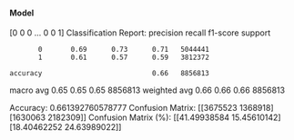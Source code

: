 #### Model
[0 0 0 ... 0 0 1]
Classification Report:
              precision    recall  f1-score   support

           0       0.69      0.73      0.71   5044441
           1       0.61      0.57      0.59   3812372

    accuracy                           0.66   8856813
   macro avg       0.65      0.65      0.65   8856813
weighted avg       0.66      0.66      0.66   8856813

Accuracy: 0.661392760578777
Confusion Matrix:
[[3675523 1368918]
 [1630063 2182309]]
Confusion Matrix (%):
[[41.49938584 15.45610142]
 [18.40462252 24.63989022]]
